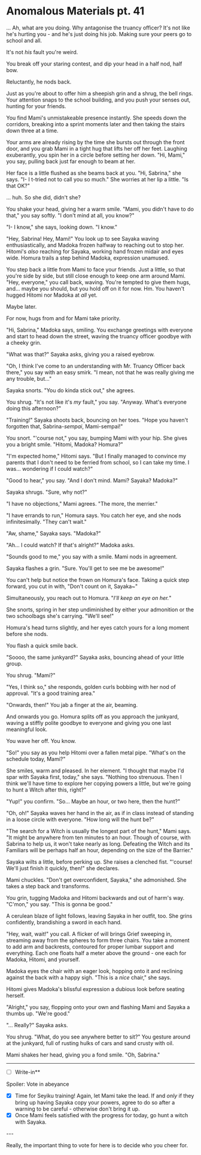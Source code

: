 # Anomalous Materials pt. 41

... Ah, what are you doing. Why antagonise the truancy officer? It's not like he's hurting you - and he's just doing his job. Making sure your peers go to school and all.

It's not *his* fault you're weird.

You break off your staring contest, and dip your head in a half nod, half bow.

Reluctantly, he nods back.

Just as you're about to offer him a sheepish grin and a shrug, the bell rings. Your attention snaps to the school building, and you push your senses out, hunting for your friends.

You find Mami's unmistakeable presence instantly. She speeds down the corridors, breaking into a sprint moments later and then taking the stairs down three at a time.

Your arms are already rising by the time she bursts out through the front door, and you grab Mami in a tight hug that lifts her off her feet. Laughing exuberantly, you spin her in a circle before setting her down. "Hi, Mami," you say, pulling back just far enough to beam at her.

Her face is a little flushed as she beams back at you. "Hi, Sabrina," she says. "I- I t-tried not to call you so much." She worries at her lip a little. "Is that OK?"

... huh. So she did, didn't she?

You shake your head, giving her a warm smile. "Mami, you didn't have to do that," you say softly. "I don't mind at all, you know?"

"I- I know," she says, looking down. "I know."

"Hey, Sabrina! Hey, Mami!" You look up to see Sayaka waving enthusiastically, and Madoka frozen halfway to reaching out to stop her. Hitomi's *also* reaching for Sayaka, working hand frozen midair and eyes wide. Homura trails a step behind Madoka, expression unamused.

You step back a little from Mami to face your friends. Just a little, so that you're side by side, but still close enough to keep one arm around Mami. "Hey, everyone," you call back, waving. You're tempted to give them hugs, and... maybe you should, but you hold off on it for now. Hm. You haven't hugged Hitomi nor Madoka at *all* yet.

Maybe later.

For now, hugs from and for Mami take priority.

"Hi, Sabrina," Madoka says, smiling. You exchange greetings with everyone and start to head down the street, waving the truancy officer goodbye with a cheeky grin.

"What was that?" Sayaka asks, giving you a raised eyebrow.

"Oh, I think I've come to an understanding with Mr. Truancy Officer back there," you say with an easy smirk. "I mean, not that he was really giving me any trouble, but..."

Sayaka snorts. "You do kinda stick out," she agrees.

You shrug. "It's not like it's *my* fault," you say. "Anyway. What's everyone doing this afternoon?"

"Training!" Sayaka shoots back, bouncing on her toes. "Hope you haven't forgotten that, Sabrina-*sempai*, Mami-sempai!"

You snort. "'course not," you say, bumping Mami with your hip. She gives you a bright smile. "Hitomi, Madoka? Homura?"

"I'm expected home," Hitomi says. "But I finally managed to convince my parents that I don't need to be ferried from school, so I can take my time. I was... wondering if I could watch?"

"Good to hear," you say. "And I don't mind. Mami? Sayaka? Madoka?"

Sayaka shrugs. "Sure, why not?"

"I have no objections," Mami agrees. "The more, the merrier."

"I have errands to run," Homura says. You catch her eye, and she nods infinitesimally. "They can't wait."

"Aw, shame," Sayaka says. "Madoka?"

"Ah... I could watch? If that's alright?" Madoka asks.

"Sounds good to me," you say with a smile. Mami nods in agreement.

Sayaka flashes a grin. "Sure. You'll get to see me be awesome!"

You can't help but notice the frown on Homura's face. Taking a quick step forward, you cut in with, "Don't count on it, Sayaka\~"

Simultaneously, you reach out to Homura. "*I'll keep an eye on her.*"

She snorts, spring in her step undiminished by either your admonition or the two schoolbags she's carrying. "We'll see!"

Homura's head turns slightly, and her eyes catch yours for a long moment before she nods.

You flash a quick smile back.

"Soooo, the same junkyard?" Sayaka asks, bouncing ahead of your little group.

You shrug. "Mami?"

"Yes, I think so," she responds, golden curls bobbing with her nod of approval. "It's a good training area."

"Onwards, then!" You jab a finger at the air, beaming.

And onwards you go. Homura splits off as you approach the junkyard, waving a stiffly polite goodbye to everyone and giving you one last meaningful look.

You wave her off. You know.

"So!" you say as you help Hitomi over a fallen metal pipe. "What's on the schedule today, Mami?"

She smiles, warm and pleased. In her element. "I thought that maybe I'd spar with Sayaka first, today," she says. "Nothing too strenuous. Then I think we'll have time to explore her copying powers a little, but we're going to hunt a Witch after this, right?"

"Yup!" you confirm. "So... Maybe an hour, or two here, then the hunt?"

"Oh, oh!" Sayaka waves her hand in the air, as if in class instead of standing in a loose circle with everyone. "How long will the hunt be?"

"The search for a Witch is usually the longest part of the hunt," Mami says. "It might be anywhere from ten minutes to an hour. Though of course, with Sabrina to help us, it won't take nearly as long. Defeating the Witch and its Familiars will be perhaps half an hour, depending on the size of the Barrier."

Sayaka wilts a little, before perking up. She raises a clenched fist. "'course! We'll just finish it quickly, then!" she declares.

Mami chuckles. "Don't get overconfident, Sayaka," she admonished. She takes a step back and transforms.

You grin, tugging Madoka and Hitomi backwards and out of harm's way. "C'mon," you say. "This is gonna be good."

A cerulean blaze of light follows, leaving Sayaka in her outfit, too. She grins confidently, brandishing a sword in each hand.

"Hey, wait, wait!" you call. A flicker of will brings Grief sweeping in, streaming away from the spheres to form three chairs. You take a moment to add arm and backrests, contoured for proper lumbar support and everything. Each one floats half a meter above the ground - one each for Madoka, Hitomi, and yourself.

Madoka eyes the chair with an eager look, hopping onto it and reclining against the back with a happy sigh. "This is a *nice* chair," she says.

Hitomi gives Madoka's blissful expression a dubious look before seating herself.

"Alright," you say, flopping onto your own and flashing Mami and Sayaka a thumbs up. "We're good."

"... Really?" Sayaka asks.

You shrug. "What, do you see anywhere better to sit?" You gesture around at the junkyard, full of rusting hulks of cars and sand crusty with oil.

Mami shakes her head, giving you a fond smile. "Oh, Sabrina."

---

- [ ] Write-in**

Spoiler: Vote in abeyance

- [x] Time for Seyiku training! Again, let Mami take the lead. If and *only* if they bring up having Sayaka copy your powers, agree to do so after a warning to be careful - otherwise don't bring it up.
- [x] Once Mami feels satisfied with the progress for today, go hunt a witch with Sayaka.

---​

Really, the important thing to vote for here is to decide who you cheer for.
